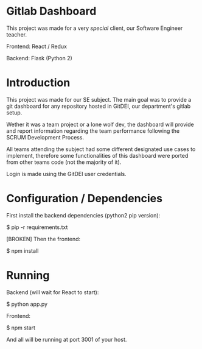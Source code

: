 # Gitlab Dashboard

This project was made for a very *special* client, our Software Engineer teacher.

Frontend: React / Redux

Backend: Flask (Python 2)

# Introduction

This project was made for our SE subject.
The main goal was to provide a git dashboard for any repository hosted in GitDEI, our department's gitlab setup.

Wether it was a team project or a lone wolf dev, the dashboard will provide and report information regarding the team performance following the SCRUM Development Process.

All teams attending the subject had some different designated use cases to implement, therefore some functionalities of this dashboard were ported from other teams code (not the majority of it).

Login is made using the GitDEI user credentials.

# Configuration / Dependencies

First install the backend dependencies (python2 pip version):

$ pip -r requirements.txt

[BROKEN] Then the frontend:

$ npm install

# Running

Backend (will wait for React to start):

$ python app.py

Frontend:

$ npm start

And all will be running at port 3001 of your host.
